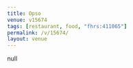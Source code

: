 ```yaml
---
title: Opso
venue: v15674
tags: [restaurant, food, "fhrs:411065"]
permalink: /v/15674/
layout: venue
---
```

null